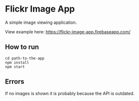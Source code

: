 # Flickr Image App
A simple image viewing application.

View example here: https://flickr-image-app.firebaseapp.com/

## How to run
    cd path-to-the-app
    npm install
    npm start

## Errors
If no images is shown it is probably because the API is outdated.